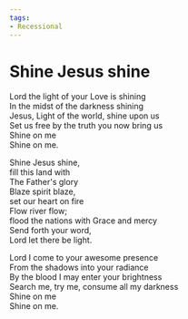 ```yaml
---
tags:
- Recessional
---
```


# Shine Jesus shine    
    
Lord the light of your Love is shining    
In the midst of the darkness shining    
Jesus, Light of the world, shine upon us    
Set us free by the truth you now bring us    
Shine on me    
Shine on me.    
    
Shine Jesus shine,    
fill this land with    
The Father's glory    
Blaze spirit blaze,    
set our heart on fire    
Flow river flow;    
flood the nations with Grace and mercy    
Send forth your word,    
Lord let there be light.    
    
Lord I come to your awesome presence    
From the shadows into your radiance    
By the blood I may enter your brightness    
Search me, try me, consume all my darkness    
Shine on me    
Shine on me.